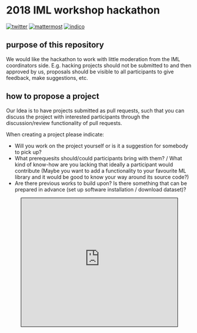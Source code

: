 # 2018 IML workshop hackathon

[![twitter][twitter_badge]][hashtag_link]
[![mattermost][mattermost_badge]][mattermost_link]
[![indico][indico_badge]][indico_link]

## purpose of this repository

We would like the hackathon to work with little moderation from the IML
coordinators side. E.g. hacking projects should not be submitted to and then
approved by us, proposals should be visible to all participants to give
feedback, make suggestions, etc.

## how to propose a project

Our Idea is to have projects submitted as pull requests, such that you can
discuss the project with interested participants through the discussion/review
functionality of pull requests.

When creating a project please indicate:

 - Will you work on the project yourself or is it a suggestion for somebody to pick up?
 - What prerequesits should/could participants bring with them? / What kind of know-how are you lacking that ideally a participant would contribute (Maybe you want to add a functionality to your favourite ML library and it would be good to know your way around its source code?)
 - Are there previous works to build upon? Is there something that can be prepared in advance (set up software installation / download dataset)?



<figure class=video_container">
<iframe width="425" height="350" frameborder="0" scrolling="no" marginheight="0" marginwidth="0" src="https://www.openstreetmap.org/export/embed.html?bbox=6.047544479370118%2C46.23053702499607%2C6.061706542968751%2C46.23821801159735&amp;layer=mapnik" style="border: 1px solid black"></iframe>
<!--<br/><small><a href="https://www.openstreetmap.org/#map=17/46.23438/6.05463">View Larger Map</a></small>-->
</figure>










[twitter_badge]:      https://img.shields.io/badge/twitter-%23IMLworkshop-green.svg?style=social&logo=twitter
[tweet_link]:         https://twitter.com/intent/tweet?hashtags=IMLworkshop
[hashtag_link]:       https://twitter.com/hashtag/IMLworkshop

[mattermost_badge]:   https://img.shields.io/badge/chat-mattermost-ff66cc.svg
[mattermost_link]:    https://mattermost.web.cern.ch/iml/channels/hackathon

[indico_link]:        https://indico.cern.ch/e/IML2018
[indico_badge]:       https://img.shields.io/badge/agenda-indico-pink.svg?logo=data%3Aimage%2Fpng%3Bbase64%2CiVBORw0KGgoAAAANSUhEUgAAABQAAAAUCAMAAAC6V%2B0%2FAAAABGdBTUEAALGPC%2FxhBQAAACBjSFJNAAB6JgAAgIQAAPoAAACA6AAAdTAAAOpgAAA6mAAAF3CculE8AAABX1BMVEUAKTkAKDgAIjIAHS4AGywAITIAJzgAJTYBKTpngImzv8TO1tm5xchyiJIPNUQAJDUAJjZMaXTw8vP09fbDzdGfrrW5xcnx9PReeIEELTwCKzqTpauMnqYTOUgAGSoAHC0HLz98kZn4%2Bvp4jpYAJzcAHi8RN0YIMD8AIDEAIjMWO0oAIzMAJTVXcn3%2F%2F%2F8VOknJ0tb6%2Bvv2%2BPhAXmtAX2vm6uv5%2Bvrp7O5Oa3YAITGotrzd4uXg5efX3N9Sbnh6j5g%2FXmu1wMVJZ3KltLn7%2B%2Fw5WWUxUl78%2FPwxU19MaHQQNkYAGClwh5Dz9fYDKzvN1dmaq7BVcHsAJDRPbHYAFieruL3Y3uEAECIAGSnH0dWdrbMFLT3o7O3J0tU5WGZ2jJWOoac1VmKQo6n7%2FPxEYm4hRVPb4OKAlZ0nSlfs7vDz9PZjfIYAHzAiRlMXPEsBKjoELDsAIDACKzuVpq1NaXTXWV2ZAAAAAWJLR0QuVNMQhwAAAAlwSFlzAAALEwAACxMBAJqcGAAAAAd0SU1FB%2BIBDBElAvv3%2Fq0AAADUSURBVBjTY2AgFTAyMbMws7KhiLFzcHJx8%2FDy8SOJCQgKCYuIigmLS0giBKWkZWTl5FkUFJWUYWpVVNXUNTT5tbRZdXT1BLUhYvoGhkbGJqZm5hYallbWrGB7GWxs7ewd9BydnF1cWd3cPQSAgvyeel4a3j6%2Bfqxy%2FgEamnqBQUDBoGA9dc2Q0LBwnYjIKJggY3RMbFy8XnxCYlJyiiVUO4NAalqyUnpGZnJWdg7MIqAoa26ePH9%2BRkEhwklAE4qKgY5nQXE8UG0JFm9iDRDsQUcEAAB4BSW68VhpGAAAACV0RVh0ZGF0ZTpjcmVhdGUAMjAxOC0wMS0xMlQxNzozNzowMiswMTowMKC%2F%2B60AAAAldEVYdGRhdGU6bW9kaWZ5ADIwMTgtMDEtMTJUMTc6Mzc6MDIrMDE6MDDR4kMRAAAAAElFTkSuQmCC
